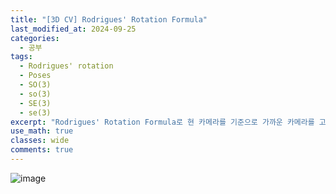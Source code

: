 ```yaml
---
title: "[3D CV] Rodrigues' Rotation Formula"
last_modified_at: 2024-09-25
categories:
  - 공부
tags:
  - Rodrigues' rotation
  - Poses
  - SO(3)
  - so(3)
  - SE(3)
  - se(3)
excerpt: "Rodrigues' Rotation Formula로 현 카메라를 기준으로 가까운 카메라를 고르는 법을 알아봅시다."
use_math: true
classes: wide
comments: true
---
```


![image](https://github.com/user-attachments/assets/b6efe895-3007-478f-a032-a0fad4df9500)

